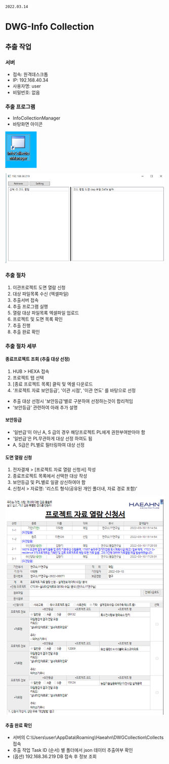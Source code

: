 `2022.03.14`

# DWG-Info Collection

## 추출 작업
### 서버
- 접속: 원격데스크톱
- IP: 192.168.40.34
- 사용자명: user
- 비밀번호: 없음

### 추출 프로그램
- InfoCollectionManager
- 바탕화면 아이콘

![](images/20220314-111715.png)

![](images/20220314-111736.png)


### 추출 절차
1. 이관프로젝트 도면 열람 신청
2. 대상 파일목록 수신 (엑셀파일)
3. 추출서버 접속
4. 추출 프로그램 실행
5. 열람 대상 파일목록 엑셀파일 업로드
6. 프로젝트 및 도면 목록 확인
7. 추출 진행
8. 추출 완료 확인

### 추출 절차 세부
#### 종료프로젝트 조회 (추출 대상 선정)
1. HUB > HEXA 접속
2. 프로젝트 탭 선택
3. [종료 프로젝트 목록] 클릭 및 엑셀 다운로드
4. '프로젝트 자료 보안등급', '이관 시점', '이관 연도' 를 바탕으로 선정
- 추출 대상 선정시 '보안등급'별로 구분하여 선정하는것이 합리적임
- '보안등급' 관련하여 아래 추가 설명

#### 보안등급
- '일반급'이 아닌 A, S 급의 경우 해당프로젝트 PL에게 권한부여받아야 함
- '일반급'은 PL무관하게 대상 선정 하여도 됨
- A, S급은 PL별로 필터링하여 대상 선정

#### 도면 열람 신청
1. 전자결재 > [프로젝트 자료 열람 신청서] 작성
2. 종료프로젝트 목록에서 선택한 대상 작성
3. 보안등급 및 PL별로 일괄 상신하여야 함
4. 신청서 > 자료명: '리스트 형식(공유된 개인 폴더내, 자료 경로 포함)'

![](images/20220314-112229.png)

#### 추출 완료 확인
- 서버의 C:\Users\user\AppData\Roaming\Haeahn\DWGCollection\Collects 접속
- 추출 작업 Task ID (순서) 별 폴더에서 json 데이터 추출여부 확인
- (옵션) 192.168.36.219 DB 접속 후 정보 조회
